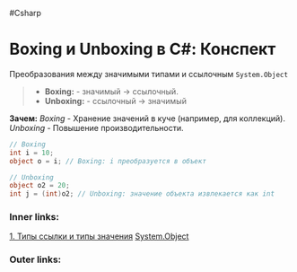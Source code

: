 #Csharp

# Boxing и Unboxing в C#: Конспект

Преобразования между значимыми типами и ссылочным `System.Object`
> - **Boxing:** - значимый -> ссылочный.
> - **Unboxing:** - ссылочный -> значимый

**Зачем:**
*Boxing* - Хранение значений в куче (например, для коллекций).
*Unboxing* - Повышение производительности.

```csharp
// Boxing
int i = 10;
object o = i; // Boxing: i преобразуется в объект

// Unboxing
object o2 = 20;
int j = (int)o2; // Unboxing: значение объекта извлекается как int
```

### Inner links:
[1. Типы ссылки и типы значения](1.%20Languages/C-sharp/0.%20Введение/1.%20Типы%20данных/1.%20Типы%20ссылки%20и%20типы%20значения.md)
[System.Object](1.%20Languages/C-sharp/0.%20Введение/2.%20Классы%20и%20структуры/System.Object.md)

### Outer links:



